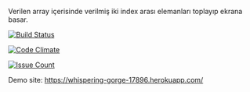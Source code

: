 Verilen array içerisinde verilmiş iki index arası elemanları toplayıp ekrana basar.


[![Build Status](https://travis-ci.org/menes-t/demoapp.svg?branch=master)](https://travis-ci.org/menes-t/demoapp)

[![Code Climate](https://codeclimate.com/github/menes-t/demoapp/badges/gpa.svg)](https://codeclimate.com/github/menes-t/demoapp)

[![Issue Count](https://codeclimate.com/github/menes-t/demoapp/badges/issue_count.svg)](https://codeclimate.com/github/menes-t/demoapp)

Demo site: https://whispering-gorge-17896.herokuapp.com/
